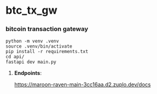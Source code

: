 # btc_tx_gw

### bitcoin transaction gateway

```
python -m venv .venv
source .venv/bin/activate
pip install -r requirements.txt
cd api/
fastapi dev main.py
```



1. **Endpoints**:
   
   https://maroon-raven-main-3cc16aa.d2.zuplo.dev/docs  
   
   
